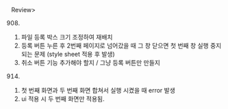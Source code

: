 Review>

0908)
1. 파일 등록 박스 크기 조정하여 재배치  
2. 등록 버튼 누른 후 2번째 페이지로 넘어갔을 때 그 창 닫으면 첫 번째 창 실행 중지 되는 문제 (style sheet 적용 후 발생) 
3. 취소 버튼 기능 추가해야 할지 / 그냥 등록 버튼만 만들지


0914) 
1. 첫 번째 화면과 두 번째 화면 합쳐서 실행 시켰을 때 error 발생
2. ui 적용 시 두 번째 화면만 적용됨.

